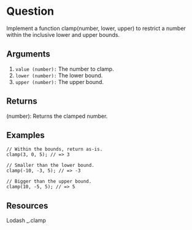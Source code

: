 # Question

Implement a function clamp(number, lower, upper) to restrict a number within the inclusive lower and upper bounds.

## Arguments

1. `value (number):` The number to clamp.
2. `lower (number):` The lower bound.
3. `upper (number):` The upper bound.

## Returns

(number): Returns the clamped number.

## Examples

```
// Within the bounds, return as-is.
clamp(3, 0, 5); // => 3

// Smaller than the lower bound.
clamp(-10, -3, 5); // => -3

// Bigger than the upper bound.
clamp(10, -5, 5); // => 5
```

## Resources

Lodash \_.clamp
